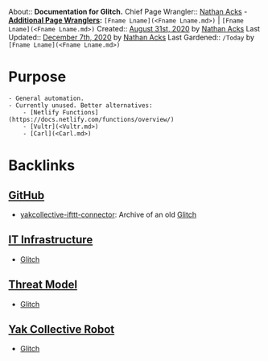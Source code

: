 About:: __Documentation for Glitch.__
Chief Page Wrangler:: [Nathan Acks](<Nathan Acks.md>)
    - **[Additional Page Wranglers](<Additional Page Wranglers.md>):** `[Fname Lname](<Fname Lname.md>)` | `[Fname Lname](<Fname Lname.md>)`
Created:: [August 31st, 2020](<August 31st, 2020.md>) by [Nathan Acks](<Nathan Acks.md>)
Last Updated:: [December 7th, 2020](<December 7th, 2020.md>) by [Nathan Acks](<Nathan Acks.md>)
Last Gardened:: `/Today` by `[Fname Lname](<Fname Lname.md>)`
# Purpose
    - General automation.
    - Currently unused. Better alternatives:
        - [Netlify Functions](https://docs.netlify.com/functions/overview/)
        - [Vultr](<Vultr.md>)
        - [Carl](<Carl.md>)

# Backlinks
## [GitHub](<GitHub.md>)
- [yakcollective-ifttt-connector](https://github.com/The-Yak-Collective/yakcollective-ifttt-connector): Archive of an old [Glitch](<Glitch.md>)

## [IT Infrastructure](<IT Infrastructure.md>)
- [Glitch](<Glitch.md>)

## [Threat Model](<Threat Model.md>)
- [Glitch](<Glitch.md>)

## [Yak Collective Robot](<Yak Collective Robot.md>)
- [Glitch](<Glitch.md>)

